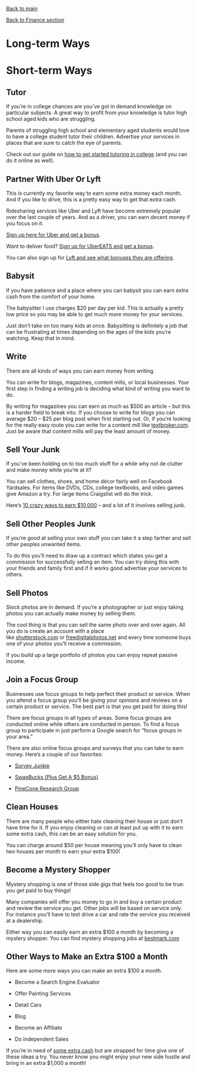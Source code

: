 [Back to main](../README.md)

[Back to Finance section](fin.md)


Long-term Ways
==============

Short-term Ways
===============

Tutor
-----

If you’re in college chances are you’ve got in demand knowledge on particular subjects. A great way to profit from your knowledge is tutor high school aged kids who are struggling.

Parents of struggling high school and elementary aged students would love to have a college student tutor their children. Advertise your services in places that are sure to catch the eye of parents.

Check out our guide on [how to get started tutoring in college](https://thecollegeinvestor.com/18961/6-online-tutoring-jobs-college-students/) (and you can do it online as well).

Partner With Uber Or Lyft
-------------------------

This is currently my favorite way to earn some extra money each month. And if you like to drive, this is a pretty easy way to get that extra cash.

Ridesharing services like Uber and Lyft have become extremely popular over the last couple of years. And as a driver, you can earn decent money if you focus on it.

[Sign up here for Uber and get a bonus](https://go.thecollegeinvestor.com/UBer?fobs=&clientid=769510137.1586749260&trafficsrc=utm_source:google,utm_medium:organic,utm_campaign:(not%20set),utm_content:(not%20set),utm_term:(not%20provided),landing_page:thecollegeinvestor.com%2F12664%2F10-ways-make-extra-100-month%2F).

Want to deliver food? [Sign up for UberEATS and get a bonus](https://go.thecollegeinvestor.com/UberEats?fobs=&clientid=769510137.1586749260&trafficsrc=utm_source:google,utm_medium:organic,utm_campaign:(not%20set),utm_content:(not%20set),utm_term:(not%20provided),landing_page:thecollegeinvestor.com%2F12664%2F10-ways-make-extra-100-month%2F).

You can also sign up for [Lyft and see what bonuses they are offering](https://go.thecollegeinvestor.com/Lyft?subid=&clientid=769510137.1586749260&trafficsrc=utm_source:google,utm_medium:organic,utm_campaign:(not%20set),utm_content:(not%20set),utm_term:(not%20provided),landing_page:thecollegeinvestor.com%2F12664%2F10-ways-make-extra-100-month%2F).

Babysit
-------

If you have patience and a place where you can babysit you can earn extra cash from the comfort of your home.

The babysitter I use charges $20 per day per kid. This is actually a pretty low price so you may be able to get much more money for your services.

Just don’t take on too many kids at once. Babysitting is definitely a job that can be frustrating at times depending on the ages of the kids you’re watching. Keep that in mind.

Write
-----

There are all kinds of ways you can earn money from writing.

You can write for blogs, magazines, content mills, or local businesses. Your first step in finding a writing job is deciding what kind of writing you want to do.

By writing for magazines you can earn as much as $500 an article – but this is a harder field to break into. If you choose to write for blogs you can average $20 – $25 per blog post when first starting out. Or, if you’re looking for the really easy route you can write for a content mill like [textbroker.com](https://textbroker.com/). Just be aware that content mills will pay the least amount of money.

Sell Your Junk
--------------

If you’ve been holding on to too much stuff for a while why not de clutter and make money while you’re at it?

You can sell clothes, shoes, and home décor fairly well on Facebook Yardsales. For items like DVDs, CDs, college textbooks, and video games give Amazon a try. For large items Craigslist will do the trick.

Here’s [10 crazy ways to earn $10,000](https://thecollegeinvestor.com/18881/crazy-ways-to-make-10000/) – and a lot of it involves selling junk.

Sell Other Peoples Junk
-----------------------

If you’re good at selling your own stuff you can take it a step farther and sell other peoples unwanted items.

To do this you’ll need to draw up a contract which states you get a commission for successfully selling an item. You can try doing this with your friends and family first and if it works good advertise your services to others.

Sell Photos
-----------

Stock photos are in demand. If you’re a photographer or just enjoy taking photos you can actually make money by selling them.

The cool thing is that you can sell the same photo over and over again. All you do is create an account with a place like [shutterstock.com](https://shutterstock.com/) or [freedigitalphotos.net](https://www.freedigitalphotos.net/) and every time someone buys one of your photos you’ll receive a commission.

If you build up a large portfolio of photos you can enjoy repeat passive income.

Join a Focus Group
------------------

Businesses use focus groups to help perfect their product or service. When you attend a focus group you’ll be giving your opinions and reviews on a certain product or service. The best part is that you get paid for doing this!

There are focus groups in all types of areas. Some focus groups are conducted online while others are conducted in person. To find a focus group to participate in just perform a Google search for “focus groups in your area.”

There are also online focus groups and surveys that you can take to earn money. Here’s a couple of our favorites:

*   [Survey Junkie](https://go.thecollegeinvestor.com/SurveyJunkie?s1=&clientid=769510137.1586749260&trafficsrc=utm_source:google,utm_medium:organic,utm_campaign:(not%20set),utm_content:(not%20set),utm_term:(not%20provided),landing_page:thecollegeinvestor.com%2F12664%2F10-ways-make-extra-100-month%2F)
    
*   [SwagBucks (Plus Get A $5 Bonus)](https://go.thecollegeinvestor.com/SwagbucksSurveys?subId1=&clientid=769510137.1586749260&trafficsrc=utm_source:google,utm_medium:organic,utm_campaign:(not%20set),utm_content:(not%20set),utm_term:(not%20provided),landing_page:thecollegeinvestor.com%2F12664%2F10-ways-make-extra-100-month%2F)
    
*   [PineCone Research Group](https://go.thecollegeinvestor.com/PineCone1824?subsub=&clientid=769510137.1586749260&trafficsrc=utm_source:google,utm_medium:organic,utm_campaign:(not%20set),utm_content:(not%20set),utm_term:(not%20provided),landing_page:thecollegeinvestor.com%2F12664%2F10-ways-make-extra-100-month%2F)
    

Clean Houses
------------

There are many people who either hate cleaning their house or just don’t have time for it. If you enjoy cleaning or can at least put up with it to earn some extra cash, this can be an easy solution for you.

You can charge around $50 per house meaning you’ll only have to clean two houses per month to earn your extra $100!

Become a Mystery Shopper
------------------------

Mystery shopping is one of those side gigs that feels too good to be true: you get paid to buy things!

Many companies will offer you money to go in and buy a certain product and review the service you get. Other jobs will be based on service only. For instance you’ll have to test drive a car and rate the service you received at a dealership.

Either way you can easily earn an extra $100 a month by becoming a mystery shopper. You can find mystery shopping jobs at [bestmark.com](https://bestmark.com/)

Other Ways to Make an Extra $100 a Month
----------------------------------------

Here are some more ways you can make an extra $100 a month.

*   Become a Search Engine Evaluator
    
*   Offer Painting Services
    
*   Detail Cars
    
*   Blog
    
*   Become an Affiliate
    
*   Do Independent Sales
    

If you’re in need of [some extra cash](https://thecollegeinvestor.com/10226/start-a-side-hustle-5-ways-to-make-money-online/) but are strapped for time give one of these ideas a try. You never know you might enjoy your new side hustle and bring in an extra $1,000 a month!
